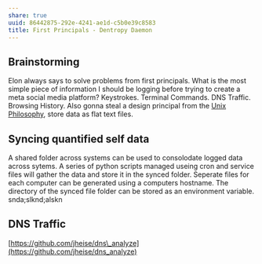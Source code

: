 ```yaml
---
share: true
uuid: 86442875-292e-4241-ae1d-c5b0e39c8583
title: First Principals - Dentropy Daemon
---
```

Brainstorming
----------------------------------------------

Elon always says to solve problems from first principals. What is the most simple piece of information I should be logging before trying to create a meta social media platform? Keystrokes. Terminal Commands. DNS Traffic. Browsing History. Also gonna steal a design principal from the [Unix Philosophy](https://en.wikipedia.org/wiki/Unix_philosophy), store data as flat text files.

Syncing quantified self data
----------------------------

A shared folder across systems can be used to consolodate logged data across sytems. A series of python scripts managed useing cron and service files will gather the data and store it in the synced folder. Seperate files for each computer can be generated using a computers hostname. The directory of the synced file folder can be stored as an environment variable.
snda;slknd;alskn

DNS Traffic
-----------

[https://github.com/jheise/dns\_analyze](https://github.com/jheise/dns_analyze)